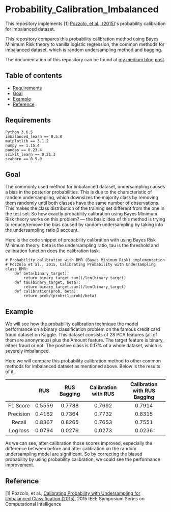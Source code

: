 # Probability_Calibration_Imbalanced
This repository implements 
[1] [Pozzolo, et al., (2015)](https://www3.nd.edu/~dial/publications/dalpozzolo2015calibrating.pdf)'s probability calibration for imbalanced dataset.

This repository compares this probability calibration method using Bayes Minimum Risk theory to vanilla logistic regression, 
the common methods for imbalanced dataset, which is random undersampling method and bagging.

The documentation of this repository can be found at [my medium blog post](https://towardsdatascience.com/probability-calibration-for-imbalanced-dataset-64af3730eaab).

## Table of contents
* [Requirements](#requirements)
* [Goal](#goal)
* [Example](#example)
* [Reference](#reference)

## Requirements
```
Python 3.6.5
imbalanced_learn == 0.5.0
matplotlib == 3.1.2
numpy == 1.15.4
pandas == 0.23.4
scikit_learn == 0.21.3
seaborn == 0.9.0
```

## Goal
The commonly used method for imbalanced dataset, undersampling causes a bias in the posterior probabilities. This is due to the characteristic of random undersampling, which downsizes the majority class by removing them randomly until both classes have the same number of observations. This makes the class distribution of the training set different from the one in the test set. So how exactly probability calibration using Bayes Minimum Risk theory works on this problem? — the basic idea of this method is trying to reduce/remove the bias caused by random undersampling by taking into the undersampling ratio β account.

Here is the code snippet of probability calibration with using Bayes Risk Minimum theory. beta is the undersampling ratio, tau is the threshold and calibration function does the calibration task.
```
# Probability calibration with BMR (Bayes Minimum Risk) implementation
# Pozzolo et al., 2015, Calibrating Probability with Undersampling
class BMR:
    def beta(binary_target):
        return binary_target.sum()/len(binary_target)
    def tau(binary_target, beta):
        return binary_target.sum()/len(binary_target)
    def calibration(prob, beta):
        return prob/(prob+(1-prob)/beta)
```

## Example
We will see how the probability calibration technique the model performance on a binary classification problem on the famous credit card fraud dataset on Kaggle. This dataset consists of 28 PCA features (all of them are anonymous) plus the Amount feature. The target feature is binary, either fraud or not. The positive class is 0.17% of a whole dataset, which is severely imbalanced.

Here we will compare this probability calibration method to other common methods for imbalanced dataset as mentioned above. Below is the results of it.

|           |   RUS  | RUS Bagging | Calibration with RUS | Calibration with RUS Bagging |
|:---------:|:------:|:-----------:|:--------------------:|:----------------------------:|
|  F1 Score | 0.5559 |    0.7788   |        0.7692        |            0.7914            |
| Precision | 0.4162 |    0.7364   |        0.7732        |            0.8315            |
|   Recall  | 0.8367 |    0.8265   |        0.7653        |            0.7551            |
|  Log loss | 0.0794 |    0.0279   |        0.0273        |            0.0236            |

As we can see, after calibration those scores improved, especially the difference between before and after calibration on the random undersampling model are significant. So by correcting the biased probability by using probability calibration, we could see the performance improvement.

## Reference
[1] Pozzolo, et al., [Calibrating Probability with Undersampling for Unbalanced Classification (2015)](https://www3.nd.edu/~dial/publications/dalpozzolo2015calibrating.pdf), 2015 IEEE Symposium Series on Computational Intelligence
